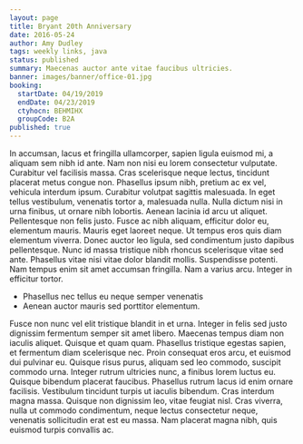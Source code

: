 ```yaml
---
layout: page
title: Bryant 20th Anniversary
date: 2016-05-24
author: Amy Dudley
tags: weekly links, java
status: published
summary: Maecenas auctor ante vitae faucibus ultricies.
banner: images/banner/office-01.jpg
booking:
  startDate: 04/19/2019
  endDate: 04/23/2019
  ctyhocn: BEHMIHX
  groupCode: B2A
published: true
---
```

In accumsan, lacus et fringilla ullamcorper, sapien ligula euismod mi, a aliquam sem nibh id ante. Nam non nisi eu lorem consectetur vulputate. Curabitur vel facilisis massa. Cras scelerisque neque lectus, tincidunt placerat metus congue non. Phasellus ipsum nibh, pretium ac ex vel, vehicula interdum ipsum. Curabitur volutpat sagittis malesuada. In eget tellus vestibulum, venenatis tortor a, malesuada nulla. Nulla dictum nisi in urna finibus, ut ornare nibh lobortis. Aenean lacinia id arcu ut aliquet.
Pellentesque non felis justo. Fusce ac nibh aliquam, efficitur dolor eu, elementum mauris. Mauris eget laoreet neque. Ut tempus eros quis diam elementum viverra. Donec auctor leo ligula, sed condimentum justo dapibus pellentesque. Nunc id massa tristique nibh rhoncus scelerisque vitae sed ante. Phasellus vitae nisi vitae dolor blandit mollis. Suspendisse potenti. Nam tempus enim sit amet accumsan fringilla. Nam a varius arcu. Integer in efficitur tortor.

* Phasellus nec tellus eu neque semper venenatis
* Aenean auctor mauris sed porttitor elementum.

Fusce non nunc vel elit tristique blandit in et urna. Integer in felis sed justo dignissim fermentum semper sit amet libero. Maecenas tempus diam non iaculis aliquet. Quisque et quam quam. Phasellus tristique egestas sapien, et fermentum diam scelerisque nec. Proin consequat eros arcu, et euismod dui pulvinar eu. Quisque risus purus, aliquam sed leo commodo, suscipit commodo urna. Integer rutrum ultricies nunc, a finibus lorem luctus eu. Quisque bibendum placerat faucibus. Phasellus rutrum lacus id enim ornare facilisis. Vestibulum tincidunt turpis ut iaculis bibendum. Cras interdum magna massa. Quisque non dignissim leo, vitae feugiat nisl. Cras viverra, nulla ut commodo condimentum, neque lectus consectetur neque, venenatis sollicitudin erat est eu massa. Nam placerat magna nibh, quis euismod turpis convallis ac.
